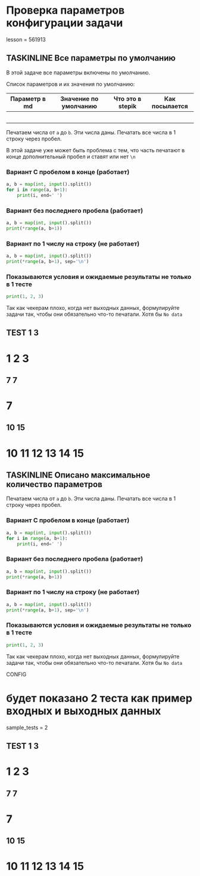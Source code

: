 # Проверка параметров конфигурации задачи

lesson = 561913

## TASKINLINE Все параметры по умолчанию

В этой задаче все параметры включены по умолчанию.

Список параметров и их значения по умолчанию:

| Параметр в md  | Значение по умолчанию | Что это в stepik | Как посылается |
|----|----|----|----|
| | | | |
| | | | |
| | | | |
| | | | |
| | | | |


Печатаем числа от `a` до `b`. Эти числа даны. Печатать все числа в 1 строку через пробел.

В этой задаче уже может быть проблема с тем, что часть печатают в конце дополнительный пробел и ставят или нет `\n`

### Вариант С пробелом в конце (работает)
```python
a, b = map(int, input().split())
for i in range(a, b+1):
    print(i, end=' ')
```
### Вариант без последнего пробела (работает) 
```python
a, b = map(int, input().split())
print(*range(a, b+1))
```
### Вариант по 1 числу на строку (не работает)

```python
a, b = map(int, input().split())
print(*range(a, b+1), sep='\n')
```

### Показываются условия и ожидаемые результаты не только в 1 тесте

```python
print(1, 2, 3)
```

Так как чекерам плохо, когда нет выходных данных, формулируйте задачи так, чтобы они обязательно что-то печатали. Хотя бы `No data`

TEST
1 3
----
1 2 3
====
7 7
----
7
====
10 15
----
10 11 12 13 14 15
====

## TASKINLINE Описано максимальное количество параметров

Печатаем числа от `a` до `b`. Эти числа даны. Печатать все числа в 1 строку через пробел.

### Вариант С пробелом в конце (работает)
```python
a, b = map(int, input().split())
for i in range(a, b+1):
    print(i, end=' ')
```
### Вариант без последнего пробела (работает) 
```python
a, b = map(int, input().split())
print(*range(a, b+1))
```
### Вариант по 1 числу на строку (не работает)

```python
a, b = map(int, input().split())
print(*range(a, b+1), sep='\n')
```

### Показываются условия и ожидаемые результаты не только в 1 тесте

```python
print(1, 2, 3)
```

Так как чекерам плохо, когда нет выходных данных, формулируйте задачи так, чтобы они обязательно что-то печатали. Хотя бы `No data`

CONFIG
# будет показано 2 теста как пример входных и выходных данных
sample_tests = 2 

TEST
1 3
----
1 2 3
====
7 7
----
7
====
10 15
----
10 11 12 13 14 15
====
